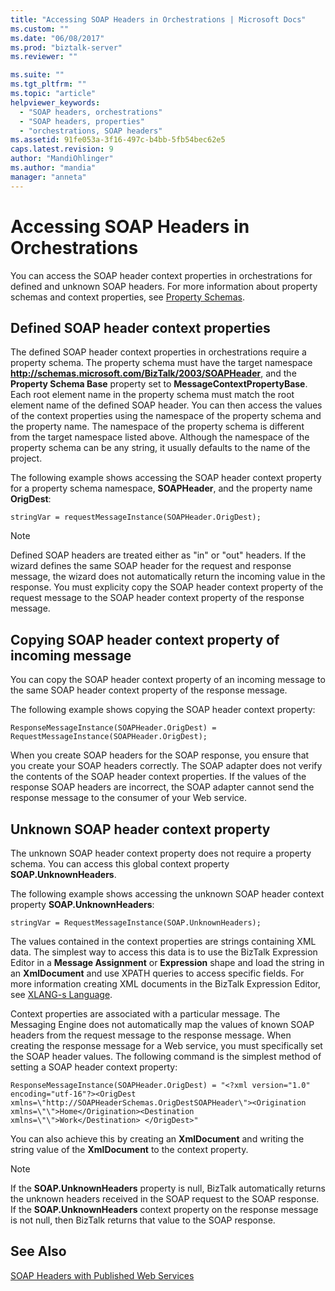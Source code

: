 ```yaml
---
title: "Accessing SOAP Headers in Orchestrations | Microsoft Docs"
ms.custom: ""
ms.date: "06/08/2017"
ms.prod: "biztalk-server"
ms.reviewer: ""

ms.suite: ""
ms.tgt_pltfrm: ""
ms.topic: "article"
helpviewer_keywords: 
  - "SOAP headers, orchestrations"
  - "SOAP headers, properties"
  - "orchestrations, SOAP headers"
ms.assetid: 91fe053a-3f16-497c-b4bb-5fb54bec62e5
caps.latest.revision: 9
author: "MandiOhlinger"
ms.author: "mandia"
manager: "anneta"
---
```

# Accessing SOAP Headers in Orchestrations
You can access the SOAP header context properties in orchestrations for defined and unknown SOAP headers. For more information about property schemas and context properties, see [Property Schemas](../core/property-schemas.md).  
  
## Defined SOAP header context properties  
 The defined SOAP header context properties in orchestrations require a property schema. The property schema must have the target namespace **http://schemas.microsoft.com/BizTalk/2003/SOAPHeader**, and the **Property Schema Base** property set to **MessageContextPropertyBase**. Each root element name in the property schema must match the root element name of the defined SOAP header. You can then access the values of the context properties using the namespace of the property schema and the property name. The namespace of the property schema is different from the target namespace listed above. Although the namespace of the property schema can be any string, it usually defaults to the name of the project.  
  
 The following example shows accessing the SOAP header context property for a property schema namespace, **SOAPHeader**, and the property name **OrigDest**:  
  
```  
stringVar = requestMessageInstance(SOAPHeader.OrigDest);  
```  
  
> [!NOTE]
>  Defined SOAP headers are treated either as "in" or "out" headers. If the wizard defines the same SOAP header for the request and response message, the wizard does not automatically return the incoming value in the response. You must explicity copy the SOAP header context property of the request message to the SOAP header context property of the response message.  
  
## Copying SOAP header context property of incoming message  
 You can copy the SOAP header context property of an incoming message to the same SOAP header context property of the response message.  
  
 The following example shows copying the SOAP header context property:  
  
```  
ResponseMessageInstance(SOAPHeader.OrigDest) = RequestMessageInstance(SOAPHeader.OrigDest);  
```  
  
 When you create SOAP headers for the SOAP response, you ensure that you create your SOAP headers correctly. The SOAP adapter does not verify the contents of the SOAP header context properties. If the values of the response SOAP headers are incorrect, the SOAP adapter cannot send the response message to the consumer of your Web service.  
  
## Unknown SOAP header context property  
 The unknown SOAP header context property does not require a property schema. You can access this global context property **SOAP.UnknownHeaders**.  
  
 The following example shows accessing the unknown SOAP header context property **SOAP.UnknownHeaders**:  
  
```  
stringVar = RequestMessageInstance(SOAP.UnknownHeaders);  
```  
  
 The values contained in the context properties are strings containing XML data. The simplest way to access this data is to use the BizTalk Expression Editor in a **Message Assignment** or **Expression** shape and load the string in an **XmlDocument** and use XPATH queries to access specific fields. For more information creating XML documents in the BizTalk Expression Editor, see [XLANG-s Language](../core/xlang-s-language.md).  
  
 Context properties are associated with a particular message. The Messaging Engine does not automatically map the values of known SOAP headers from the request message to the response message. When creating the response message for a Web service, you must specifically set the SOAP header values. The following command is the simplest method of setting a SOAP header context property:  
  
```  
ResponseMessageInstance(SOAPHeader.OrigDest) = "<?xml version="1.0" encoding="utf-16"?><OrigDest xmlns=\"http://SOAPHeaderSchemas.OrigDestSOAPHeader\"><Origination xmlns=\"\">Home</Origination><Destination xmlns=\"\">Work</Destination> </OrigDest>"  
```  
  
 You can also achieve this by creating an **XmlDocument** and writing the string value of the **XmlDocument** to the context property.  
  
> [!NOTE]
>  If the **SOAP.UnknownHeaders** property is null, BizTalk automatically returns the unknown headers received in the SOAP request to the SOAP response. If the **SOAP.UnknownHeaders** context property on the response message is not null, then BizTalk returns that value to the SOAP response.  
  
## See Also  
 [SOAP Headers with Published Web Services](../core/soap-headers-with-published-web-services.md)